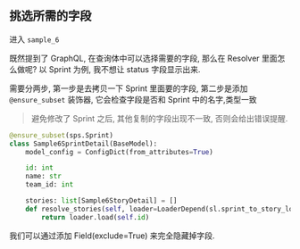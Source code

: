 ## 挑选所需的字段

进入 `sample_6`

既然提到了 GraphQL, 在查询体中可以选择需要的字段, 那么在 Resolver 里面怎么做呢? 以 Sprint 为例, 我不想让 status 字段显示出来.

需要分两步, 第一步是去拷贝一下 Sprint 里面要的字段, 第二步是添加 `@ensure_subset` 装饰器, 它会检查字段是否和 Sprint 中的名字,类型一致 

> 避免修改了 Sprint 之后, 其他复制的字段出现不一致, 否则会给出错误提醒. 

```python
@ensure_subset(sps.Sprint)
class Sample6SprintDetail(BaseModel):
    model_config = ConfigDict(from_attributes=True)

    id: int
    name: str
    team_id: int

    stories: list[Sample6StoryDetail] = []
    def resolve_stories(self, loader=LoaderDepend(sl.sprint_to_story_loader)):
        return loader.load(self.id)
```

我们可以通过添加 Field(exclude=True) 来完全隐藏掉字段.